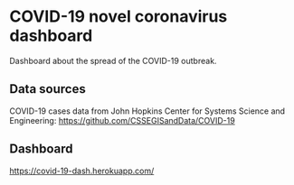# COVID-19 novel coronavirus dashboard
Dashboard about the spread of the COVID-19 outbreak.

## Data sources
COVID-19 cases data from John Hopkins Center for Systems Science and Engineering: https://github.com/CSSEGISandData/COVID-19

## Dashboard
https://covid-19-dash.herokuapp.com/